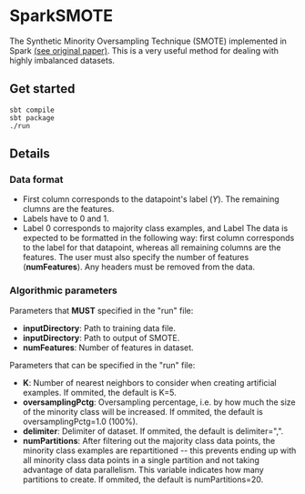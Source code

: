 # SparkSMOTE
The Synthetic Minority Oversampling Technique (SMOTE) implemented in Spark [(see original paper)](https://www.jair.org/media/953/live-953-2037-jair.pdf). This is a very useful method for dealing with highly imbalanced datasets. 

## Get started
```
sbt compile
sbt package
./run
```

## Details
### Data format
* First column corresponds to the datapoint's label ($Y$). The remaining clumns are the features. 
* Labels have to 0 and 1. 
* Label 0 corresponds to majority class examples, and Label
The data is expected to be formatted in the following way: first column corresponds to the label for that datapoint, whereas all remaining columns are the features. The user must also specify the number of features (**numFeatures**). Any headers must be removed from the data. 

### Algorithmic parameters
Parameters that **MUST** specified in the "run" file:
* **inputDirectory**: Path to training data file.
* **inputDirectory**: Path to output of SMOTE.
* **numFeatures**: Number of features in dataset.

Parameters that can be specified in the "run" file:
* **K**: Number of nearest neighbors to consider when creating artificial examples. If ommited, the default is K=5.
* **oversamplingPctg**: Oversampling percentage, i.e. by how much the size of the minority class will be increased. If ommited, the default is oversamplingPctg=1.0 (100%). 
* **delimiter**: Delimiter of dataset. If ommited, the default is delimiter=",".
* **numPartitions**: After filtering out the majority class data points, the minority class examples are repartitioned -- this prevents ending up with all minority class data points in a single partition and not taking advantage of data parallelism. This variable indicates how many partitions to create. If ommited, the default is numPartitions=20. 
